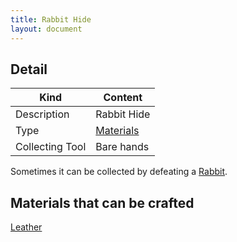 ```yaml
---
title: Rabbit Hide
layout: document
---
```

## Detail

|Kind|Content|
|---|---|
|Description|Rabbit Hide|
|Type|[Materials](Materials)|
|Collecting Tool|Bare hands|

Sometimes it can be collected by defeating a [Rabbit](Rabbit).

## Materials that can be crafted

[Leather](Leather)
